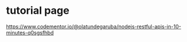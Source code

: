 # tutorial page
https://www.codementor.io/@olatundegaruba/nodejs-restful-apis-in-10-minutes-q0sgsfhbd
